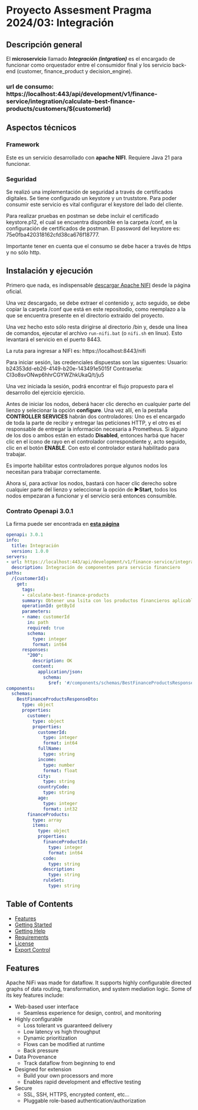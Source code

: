 # Proyecto Assesment Pragma 2024/03: Integración

## Descripción general

El **microservicio** llamado ***Integración (intgration)*** es el encargado
de funcionar como orquestador entre el consumidor final y los servicio back-end (customer, finance_product y decision_engine).

### url de consumo: https://localhost:443/api/development/v1/finance-service/integration/calculate-best-finance-products/customers/$(customerId)

## Aspectos técnicos

### Framework
Este es un servicio desarrollado con **apache NIFI**.
Requiere Java 21 para funcionar.

### Seguridad
Se realizó una implementación de seguridad a través de certificados digitales. Se tiene configurado un keystore y un truststore. Para poder consumir este servicio es vital configurar el keystore del lado del cliente.

Para realizar pruebas en postman se debe incluir el certificado keystore.p12, el cual se encuentra disponible en la carpeta /conf, en la configuración de certificados de postman. El password del keystore es: 75e0fba420318162cfd38ca676f18777.

Importante tener en cuenta que el consumo se debe hacer a través de https y no sólo http.

## Instalación y ejecución

Primero que nada, es indispensable [descargar Apache NIFI](https://nifi.apache.org/download/) desde la página oficial.

Una vez descargado, se debe extraer el contenido y, acto seguido, se debe copiar la carpeta /conf que está en este repositodio, como reemplazo a la que se encuentra presente en el directorio extraído del proyecto.  

Una vez hecho esto sólo resta dirigirse al directorio /bin y, desde una línea de comandos, ejecutar el archivo ```run-nifi.bat``` (o ```nifi.sh``` en linux). Esto levantará el servicio en el puerto 8443.

La ruta para ingresar a NIFI es: https://localhost:8443/nifi

Para iniciar sesión, las credenciales dispuestas son las siguentes:
Usuario: b24353dd-eb26-4149-b20e-143491e5015f
Contraseña: CI3o8svONwp6hhrCGYWZhkUkaQ/t/ju5

Una vez iniciada la sesión, podrá encontrar el flujo propuesto para el desarrollo del ejercicio ejercicio. 

Antes de iniciar los nodos, deberá hacer clic derecho en cualquier parte del lienzo y selecionar la opción **configure**. Una vez allí, en la pestaña **CONTROLLER SERVICES** habrán dos controladores: Uno es el encargado de toda la parte de recibir y entregar las peticiones HTTP, y el otro es el responsable de entregar la información necesaria a Prometheus. Si alguno de los dos o ambos están en estado **Disabled**, entonces harbá que hacer clic en el ícono de rayo en el controlador correspondiente y, acto seguido, clic en el botón **ENABLE**. Con esto el controlador estará habilitado para trabajar. 

Es importe habilitar estos controladores porque algunos nodos los necesitan para trabajar correctamente.

Ahora sí, para activar los nodos, bastará con hacer clic derecho sobre cualquier parte del lienzo y seleccionar la opción de **►Start**, todos los nodos empezaran a funcionar y el servicio será entonces consumible.

### Contrato Openapi 3.0.1
La firma puede ser encontrada en **[esta página](https://fcordonezo.github.io/AP202403_integration_nifi/)**
``` yaml
openapi: 3.0.1
info:
  title: Integración
  version: 1.0.0
servers:
- url: https://localhost:443/api/development/v1/finance-service/integration/calculate-best-finance-products/customers
  description: Integración de componentes para servicio financiero
paths:
  /{customerId}:
    get:
      tags:
      - calculate-best-finance-products
      summary: Obtener una lsita con los productos financieros aplicables al cliente
      operationId: getById
      parameters:
      - name: customerId
        in: path
        required: true
        schema:
          type: integer
          format: int64
      responses:
        "200":
          description: OK
          content:
            application/json:
              schema:
                $ref: '#/components/schemas/BestFinanceProductsResponseDto'
components:
  schemas:
    BestFinanceProductsResponseDto:
      type: object
      properties:
        customer:
          type: object
          properties:
            customerId:
              type: integer
              format: int64
            fullName:
              type: string
            income:
              type: number
              format: float
            city:
              type: string
            countryCode:
              type: string
            age:
              type: integer
              format: int32
        financeProducts:
          type: array
          items:
            type: object
            properties:
              financeProductId:
                type: integer
                format: int64
              code:
                type: string
              description:
                type: string
              ruleSet:
                type: string
```


## Table of Contents

- [Features](#features)
- [Getting Started](#getting-started)
- [Getting Help](#getting-help)
- [Requirements](#requirements)
- [License](#license)
- [Export Control](#export-control)

## Features

Apache NiFi was made for dataflow. It supports highly configurable directed graphs of data routing, transformation, and system mediation logic. Some of its key features include:

- Web-based user interface
  - Seamless experience for design, control, and monitoring
- Highly configurable
  - Loss tolerant vs guaranteed delivery
  - Low latency vs high throughput
  - Dynamic prioritization
  - Flows can be modified at runtime
  - Back pressure
- Data Provenance
  - Track dataflow from beginning to end
- Designed for extension
  - Build your own processors and more
  - Enables rapid development and effective testing
- Secure
  - SSL, SSH, HTTPS, encrypted content, etc...
  - Pluggable role-based authentication/authorization
